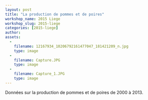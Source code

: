 ```yaml
---
layout: post
title: "La production de pommes et de poires"
workshop_name: 2015 Liege
workshop_slug: 2015-liege
categories: [2015-liege]
author:  
assets:
  -
    filename: 12167934_10206792161477047_181421209_n.jpg
    type: image
  -
    filename: Capture.JPG
    type: image
  -
    filename: Capture_1.JPG
    type: image
---
```

Données sur la production de pommes et de poires de 2000 à 2013.

